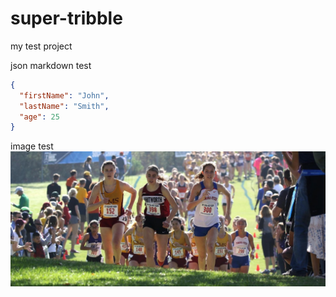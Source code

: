 # super-tribble
my test project

json markdown test
```json
{
  "firstName": "John",
  "lastName": "Smith",
  "age": 25
}
```

image test
![XC Lauren](/images/LaurenRegionals2017.jpg)
